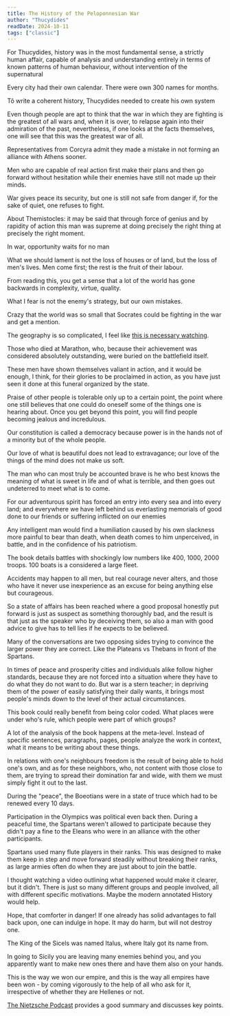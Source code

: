 ```yaml
---
title: The History of the Peloponnesian War
author: "Thucydides"
readDate: 2024-10-11
tags: ["classic"]
---
```


For Thucydides, history was in the most fundamental sense, a strictly human affair, capable of analysis and understanding entirely in terms of known patterns of human behaviour, without intervention of the supernatural

Every city had their own calendar. There were own 300 names for months.

Tô write a coherent history, Thucydides needed to create his own system

Even though people are apt to think that the war in which they are fighting is the greatest of all wars and, when it is over, to relapse again into their admiration of the past, nevertheless, if one looks at the facts themselves, one will see that this was the greatest war of all.

Representatives from Corcyra admit they made a mistake in not forming an alliance with Athens sooner.

Men who are capable of real action first make their plans and then go forward without hesitation while their enemies have still not made up their minds.

War gives peace its security, but one is still not safe from danger if, for the sake of quiet, one refuses to fight.

About Themistocles: it may be said that through force of genius and by rapidity of action this man was supreme at doing precisely the right thing at precisely the right moment.

In war, opportunity waits for no man

What we should lament is not the loss of houses or of land, but the loss of men's lives. Men come first; the rest is the fruit of their labour.

From reading this, you get a sense that a lot of the world has gone backwards in complexity, virtue, quality.

What I fear is not the enemy's strategy, but our own mistakes.

Crazy that the world was so small that Socrates could be fighting in the war and get a mention.

The geography is so complicated, I feel like [this is necessary watching](https://youtu.be/Jr8EGJwDCk8?si=QIV3ZgSeqiUVrcop).

Those who died at Marathon, who, because their achievement was considered absolutely outstanding, were buried on the battlefield itself.

These men have shown themselves valiant in action, and it would be enough, I think, for their glories to be proclaimed in action, as you have just seen it done at this funeral organized by the state.

Praise of other people is tolerable only up to a certain point, the point where one still believes that one could do oneself some of the things one is hearing about. Once you get beyond this point, you will find people becoming jealous and incredulous.

Our constitution is called a democracy because power is in the hands not of a minority but of the whole people.

Our love of what is beautiful does not lead to extravagance; our love of the things of the mind does not make us soft.

The man who can most truly be accounted brave is he who best knows the meaning of what is sweet in life and of what is terrible, and then goes out undeterred to meet what is to come.

For our adventurous spirit has forced an entry into every sea and into every land; and everywhere we have left behind us everlasting memorials of good done to our friends or suffering inflicted on our enemies

Any intelligent man would find a humiliation caused by his own slackness more painful to bear than death, when death comes to him unperceived, in battle, and in the confidence of his patriotism.

The book details battles with shockingly low numbers like 400, 1000, 2000 troops. 100 boats is a considered a large fleet.

Accidents may happen to all men, but real courage never alters, and those who have it never use inexperience as an excuse for being anything else but courageous.

So a state of affairs has been reached where a good proposal honestly put forward is just as suspect as something thoroughly bad, and the result is that just as the speaker who by deceiving them, so also a man with good advice to give has to tell lies if he expects to be believed.

Many of the conversations are two opposing sides trying to convince the larger power they are correct. Like the Plateans vs Thebans in front of the Spartans.

In times of peace and prosperity cities and individuals alike follow higher standards, because they are not forced into a situation where they have to do what they do not want to do. But war is a stern teacher; in depriving them of the power of easily satisfying their daily wants, it brings most people's minds down to the level of their actual circumstances.

This book could really benefit from being color coded. What places were under who's rule, which people were part of which groups?

A lot of the analysis of the book happens at the meta-level. Instead of specific sentences, paragraphs, pages, people analyze the work in context, what it means to be writing about these things.

In relations with one's neighbours freedom is the result of being able to hold one's own, and as for these neighbors, who, not content with those close to them, are trying to spread their domination far and wide, with them we must simply fight it out to the last.

During the "peace", the Boeotians were in a state of truce which had to be renewed every 10 days.

Participation in the Olympics was political even back then. During a peaceful time, the Spartans weren't allowed to participate because they didn't pay a fine to the Eleans who were in an alliance with the other participants.

Spartans used many flute players in their ranks. This was designed to make them keep in step and move forward steadily without breaking their ranks, as large armies often do when they are just about to join the battle.

I thought watching a video outlining what happened would make it clearer, but it didn't. There is just so many different groups and people involved, all with different specific motivations. Maybe the modern annotated History would help.

Hope, that comforter in danger! If one already has solid advantages to fall back upon, one can indulge in hope. It may do harm, but will not destroy one.

The King of the Sicels was named Italus, where Italy got its name from.

In going to Sicily you are leaving many enemies behind you, and you apparently want to make new ones there and have them also on your hands.

This is the way we won our empire, and this is the way all empires have been won - by coming vigorously to the help of all who ask for it, irrespective of whether they are Hellenes or not.

[The Nietzsche Podcast](https://pca.st/606elqqw) provides a good summary and discusses key points.

